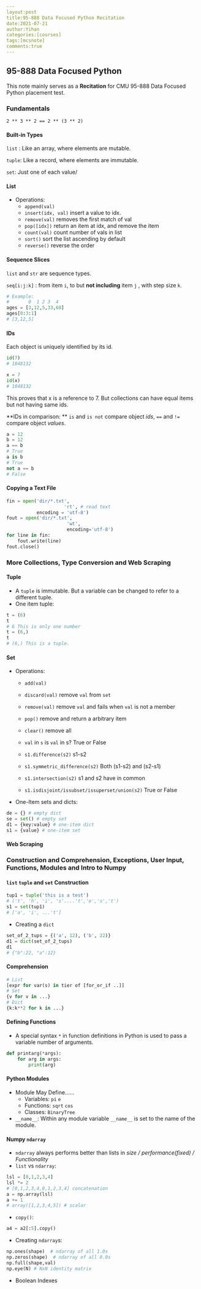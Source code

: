 ```yaml
---
layout:post
title:95-888 Data Focused Python Recitation
date:2021-07-21
author:Yihan
categories:[courses]
tags:[mcsnote]
comments:true
---
```




## 95-888 Data Focused Python

This note mainly serves as a **Recitation** for CMU 95-888 Data Focused Python placement test.

### Fundamentals

```
2 ** 3 ** 2 == 2 ** (3 ** 2)
```

#### Built-in Types

`list` : Like an array, where elements are mutable.

`tuple`: Like a record, where elements are immutable.

`set`: Just one of each value/

#### List

- Operations:
  - `append(val)`
  - `insert(idx, val)` insert a value to idx.
  - `remove(val)` removes the first match of val
  - `pop([idx])` return an item at idx, and remove the item
  - `count(val)` count number of vals in list
  - `sort()` sort the list ascending by default
  - `reverse()` reverse the order

#### Sequence Slices

`list` and `str` are sequence types.

`seq[i:j:k]` : from item `i`, to but **not including** item `j` , with step size `k`.

```python
# Example:
#       0  1 2 3  4
ages = [3,12,5,33,68]
ages[0:3:1]
# [3,12,5]
```

#### IDs

Each object is uniquely identified by its id.

```python
id(7)
# 1848132

x = 7
id(x)
# 1848132
```

This proves that x is a reference to 7. But collections can have equal items but not having same ids.

**IDs in comparison: ** `is` and `is not` compare object *ids*, `==` and `!=` compare object *values*.

```python
a = 12
b = 12
a == b
# True
a is b
# True
not a == b
# False
```

#### Copying a Text File

```python
fin = open('dir/*.txt',
					 'rt', # read text
           encoding = 'utf-8')
fout = open('dir/*.txt',
					  'wt',
					  encoding='utf-8')
for line in fin:
	fout.write(line)
fout.close()
```

### More Collections, Type Conversion and Web Scraping

#### Tuple

- A `tuple` is immutable. But a variable can be changed to refer to a different tuple.
- One item tuple:

```python
t = (6)
t
# 6 This is only one number
t = (6,)
t
# (6,) This is a tuple.
```

#### Set

- Operations:

  - `add(val)` 
  - `discard(val)` remove `val` from `set`
  - `remove(val)` remove `val` and fails when `val` is not a member
  - `pop()` remove and return a arbitrary item
  - `clear()` remove all
  - `val` in `s`     is `val` in s? True or False

  - `s1.difference(s2)` s1-s2
  - `s1.symmetric_difference(s2)` Both (s1-s2) and (s2-s1)
  - `s1.intersection(s2)` s1 and s2 have in common
  - `s1.isdisjoint/issubset/issuperset/union(s2)` True or False

- One-Item sets and dicts:

```python
de = {} # empty dict
se = set() # empty set
d1 = {key:value} # one-item dict
s1 = {value} # one-item set
```

#### Web Scraping







### Construction and Comprehension, Exceptions, User Input, Functions, Modules and Intro to Numpy

#### `list` `tuple` and `set` Construction

```python
tup1 = tuple('this is a test')
# ('t', 'h', 'i', 's'....'t','e','s','t')
s1 = set(tup1)
# ['a', 'i', ...'t']
```

- Creating a `dict`

```python
set_of_2_tups = {('a', 12), ('b', 22)}
d1 = dict(set_of_2_tups)
d1
# {"b":22, "a":12}
```

#### Comprehension

```python
# List
[expr for var(s) in tier of [for_or_if ..]]
# Set
{v for v in ...}
# Dict
{k:k**2 for k in ...}
```

#### Defining Functions

- A special syntax `*` in function definitions in Python is used to pass a variable number of arguments.

```python
def printarg(*args):
	for arg in args:
		print(arg)
```

#### Python Modules

- Module May Define......
  - Variables: `pi` `e`
  - Functions: `sqrt` `cos`
  - Classes: `BinaryTree`
- `__name__`: Within any module variable `__name__` is set to the name of the module.

#### Numpy `ndarray`

- `ndarray` always performs better than lists in *size / performance(fixed) / Functionality*
- `list` vs `ndarray`:

```python
lsl = [0,1,2,3,4]
lsl *= 2
# [0,1,2,3,4,0,1,2,3,4] concatenation
a = np.array(lsl)
a += 1
# array([1,2,3,4,5]) # scalar

```

- `copy()`:

```python
a4 = a2[:5].copy()
```

- Creating `ndarray`s:

```python
np.ones(shape)	# ndarray of all 1.0s
np.zeros(shape)  # ndarray of all 0.0s
np.full(shape,val)
np.eye(N) # NxN identity matrix
```

- Boolean Indexes



